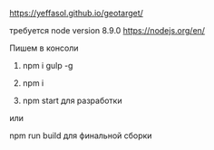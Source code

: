 https://yeffasol.github.io/geotarget/

требуется node version 8.9.0 https://nodejs.org/en/

Пишем в консоли 

1. npm i gulp -g

2. npm i

3. npm start для разработки

или

npm run build для финальной сборки
